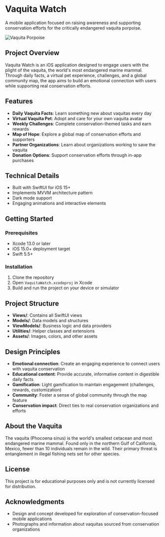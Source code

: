 # Vaquita Watch

A mobile application focused on raising awareness and supporting conservation efforts for the critically endangered vaquita porpoise.

![Vaquita Porpoise](https://upload.wikimedia.org/wikipedia/commons/f/f9/Vaquita6_Olson_NOAA.jpg)

## Project Overview

Vaquita Watch is an iOS application designed to engage users with the plight of the vaquita, the world's most endangered marine mammal. Through daily facts, a virtual pet experience, challenges, and a global community map, the app aims to build an emotional connection with users while supporting real conservation efforts.

## Features

- **Daily Vaquita Facts**: Learn something new about vaquitas every day
- **Virtual Vaquita Pet**: Adopt and care for your own vaquita avatar
- **Weekly Challenges**: Complete conservation-themed tasks and earn rewards
- **Map of Hope**: Explore a global map of conservation efforts and supporters
- **Partner Organizations**: Learn about organizations working to save the vaquita
- **Donation Options**: Support conservation efforts through in-app purchases

## Technical Details

- Built with SwiftUI for iOS 15+
- Implements MVVM architecture pattern
- Dark mode support
- Engaging animations and interactive elements

## Getting Started

### Prerequisites

- Xcode 13.0 or later
- iOS 15.0+ deployment target
- Swift 5.5+

### Installation

1. Clone the repository
2. Open `VaquitaWatch.xcodeproj` in Xcode
3. Build and run the project on your device or simulator

## Project Structure

- **Views/**: Contains all SwiftUI views
- **Models/**: Data models and structures
- **ViewModels/**: Business logic and data providers
- **Utilities/**: Helper classes and extensions
- **Assets/**: Images, colors, and other assets

## Design Principles

- **Emotional connection**: Create an engaging experience to connect users with vaquita conservation
- **Educational content**: Provide accurate, informative content in digestible daily facts
- **Gamification**: Light gamification to maintain engagement (challenges, rewards, customization)
- **Community**: Foster a sense of global community through the map feature
- **Conservation impact**: Direct ties to real conservation organizations and efforts

## About the Vaquita

The vaquita (Phocoena sinus) is the world's smallest cetacean and most endangered marine mammal. Found only in the northern Gulf of California, Mexico, fewer than 10 individuals remain in the wild. Their primary threat is entanglement in illegal fishing nets set for other species.

## License

This project is for educational purposes only and is not currently licensed for distribution.

## Acknowledgments

- Design and concept developed for exploration of conservation-focused mobile applications
- Photographs and information about vaquitas sourced from conservation organizations 